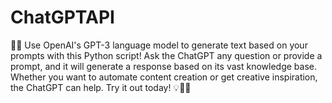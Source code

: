 # ChatGPTAPI
🤖💬 Use OpenAI's GPT-3 language model to generate text based on your prompts with this Python script! Ask the ChatGPT any question or provide a prompt, and it will generate a response based on its vast knowledge base. Whether you want to automate content creation or get creative inspiration, the ChatGPT can help. Try it out today! 💡📝🚀
